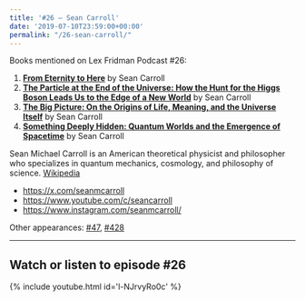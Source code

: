```yaml
---
title: '#26 – Sean Carroll'
date: '2019-07-10T23:59:00+00:00'
permalink: "/26-sean-carroll/"
---
```


Books mentioned on Lex Fridman Podcast #26:

1. <b><a href="https://amzn.to/3EqWlEu" target="_blank" rel="sponsored noopener noreferrer">From Eternity to Here</a></b> by Sean Carroll
2. <b><a href="https://amzn.to/3GEKXYm" target="_blank" rel="sponsored noopener noreferrer">The Particle at the End of the Universe: How the Hunt for the Higgs Boson Leads Us to the Edge of a New World</a></b> by Sean Carroll
3. <b><a href="https://amzn.to/3ELC79V" target="_blank" rel="sponsored noopener noreferrer">The Big Picture: On the Origins of Life, Meaning, and the Universe Itself</a></b> by Sean Carroll
4. <b><a href="https://amzn.to/3TPSjLJ" target="_blank" rel="sponsored noopener noreferrer">Something Deeply Hidden: Quantum Worlds and the Emergence of Spacetime</a></b> by Sean Carroll

<!--more-->

Sean Michael Carroll is an American theoretical physicist and philosopher who specializes in quantum mechanics, cosmology, and philosophy of science. <a href="https://en.wikipedia.org/wiki/Sean_M._Carroll" target="_blank">Wikipedia</a>

- <a href="https://x.com/seanmcarroll" target="_blank">https://x.com/seanmcarroll</a>
- <a href="https://www.youtube.com/c/seancarroll" target="_blank">https://www.youtube.com/c/seancarroll</a>
- <a href="https://www.instagram.com/seanmcarroll/" target="_blank">https://www.instagram.com/seanmcarroll/</a>

Other appearances: [\#47](/47-sean-carroll/), [\#428](/428-sean-carroll/)

- - - - - -

## Watch or listen to episode #26

{% include youtube.html id='l-NJrvyRo0c' %}